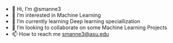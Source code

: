 - 👋 Hi, I’m @smanne3
- 👀 I’m interested in Machine Learning
- 🌱 I’m currently learning Deep learning speciallization
- 💞️ I’m looking to collaborate on some Machine Learning Projects
- 📫 How to reach me smanne3@asu.edu

<!---
smanne3/smanne3 is a ✨ special ✨ repository because its `README.md` (this file) appears on your GitHub profile.
You can click the Preview link to take a look at your changes.
--->
